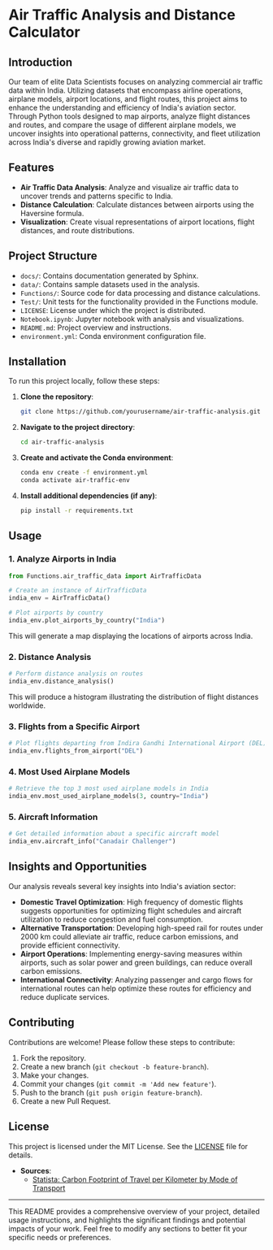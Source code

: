 # Air Traffic Analysis and Distance Calculator

## Introduction

Our team of elite Data Scientists focuses on analyzing commercial air traffic data within India. Utilizing datasets that encompass airline operations, airplane models, airport locations, and flight routes, this project aims to enhance the understanding and efficiency of India's aviation sector. Through Python tools designed to map airports, analyze flight distances and routes, and compare the usage of different airplane models, we uncover insights into operational patterns, connectivity, and fleet utilization across India's diverse and rapidly growing aviation market.

## Features

- **Air Traffic Data Analysis**: Analyze and visualize air traffic data to uncover trends and patterns specific to India.
- **Distance Calculation**: Calculate distances between airports using the Haversine formula.
- **Visualization**: Create visual representations of airport locations, flight distances, and route distributions.

## Project Structure

- `docs/`: Contains documentation generated by Sphinx.
- `data/`: Contains sample datasets used in the analysis.
- `Functions/`: Source code for data processing and distance calculations.
- `Test/`: Unit tests for the functionality provided in the Functions module.
- `LICENSE`: License under which the project is distributed.
- `Notebook.ipynb`: Jupyter notebook with analysis and visualizations.
- `README.md`: Project overview and instructions.
- `environment.yml`: Conda environment configuration file.

## Installation

To run this project locally, follow these steps:

1. **Clone the repository**:
    ```sh
    git clone https://github.com/yourusername/air-traffic-analysis.git
    ```

2. **Navigate to the project directory**:
    ```sh
    cd air-traffic-analysis
    ```

3. **Create and activate the Conda environment**:
    ```sh
    conda env create -f environment.yml
    conda activate air-traffic-env
    ```

4. **Install additional dependencies (if any)**:
    ```sh
    pip install -r requirements.txt
    ```

## Usage

### 1. Analyze Airports in India
```python
from Functions.air_traffic_data import AirTrafficData

# Create an instance of AirTrafficData
india_env = AirTrafficData()

# Plot airports by country
india_env.plot_airports_by_country("India")
```
This will generate a map displaying the locations of airports across India.

### 2. Distance Analysis
```python
# Perform distance analysis on routes
india_env.distance_analysis()
```
This will produce a histogram illustrating the distribution of flight distances worldwide.

### 3. Flights from a Specific Airport
```python
# Plot flights departing from Indira Gandhi International Airport (DEL)
india_env.flights_from_airport("DEL")
```

### 4. Most Used Airplane Models
```python
# Retrieve the top 3 most used airplane models in India
india_env.most_used_airplane_models(3, country="India")
```

### 5. Aircraft Information
```python
# Get detailed information about a specific aircraft model
india_env.aircraft_info("Canadair Challenger")
```

## Insights and Opportunities

Our analysis reveals several key insights into India's aviation sector:
- **Domestic Travel Optimization**: High frequency of domestic flights suggests opportunities for optimizing flight schedules and aircraft utilization to reduce congestion and fuel consumption.
- **Alternative Transportation**: Developing high-speed rail for routes under 2000 km could alleviate air traffic, reduce carbon emissions, and provide efficient connectivity.
- **Airport Operations**: Implementing energy-saving measures within airports, such as solar power and green buildings, can reduce overall carbon emissions.
- **International Connectivity**: Analyzing passenger and cargo flows for international routes can help optimize these routes for efficiency and reduce duplicate services.

## Contributing

Contributions are welcome! Please follow these steps to contribute:

1. Fork the repository.
2. Create a new branch (`git checkout -b feature-branch`).
3. Make your changes.
4. Commit your changes (`git commit -m 'Add new feature'`).
5. Push to the branch (`git push origin feature-branch`).
6. Create a new Pull Request.

## License

This project is licensed under the MIT License. See the [LICENSE](LICENSE) file for details.

- **Sources**: 
  - [Statista: Carbon Footprint of Travel per Kilometer by Mode of Transport](https://www.statista.com/statistics/1185559/carbon-footprint-of-travel-per-kilometer-by-mode-of-transport/#:~:text=The%20carbon%20footprint%20of%20a%20domestic%20flight%20)

---

This README provides a comprehensive overview of your project, detailed usage instructions, and highlights the significant findings and potential impacts of your work. Feel free to modify any sections to better fit your specific needs or preferences.
